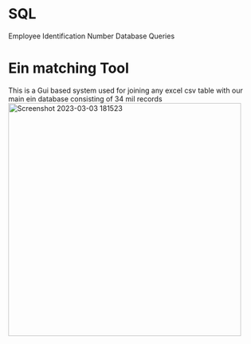 # SQL
Employee Identification Number Database Queries

# Ein matching Tool
This is a Gui based system used for joining any excel csv table with our main ein database consisting of 34 mil records
<img width="467" alt="Screenshot 2023-03-03 181523" src="https://user-images.githubusercontent.com/114944340/222729409-42ce870e-e586-4ee4-8404-06032265c960.png">
